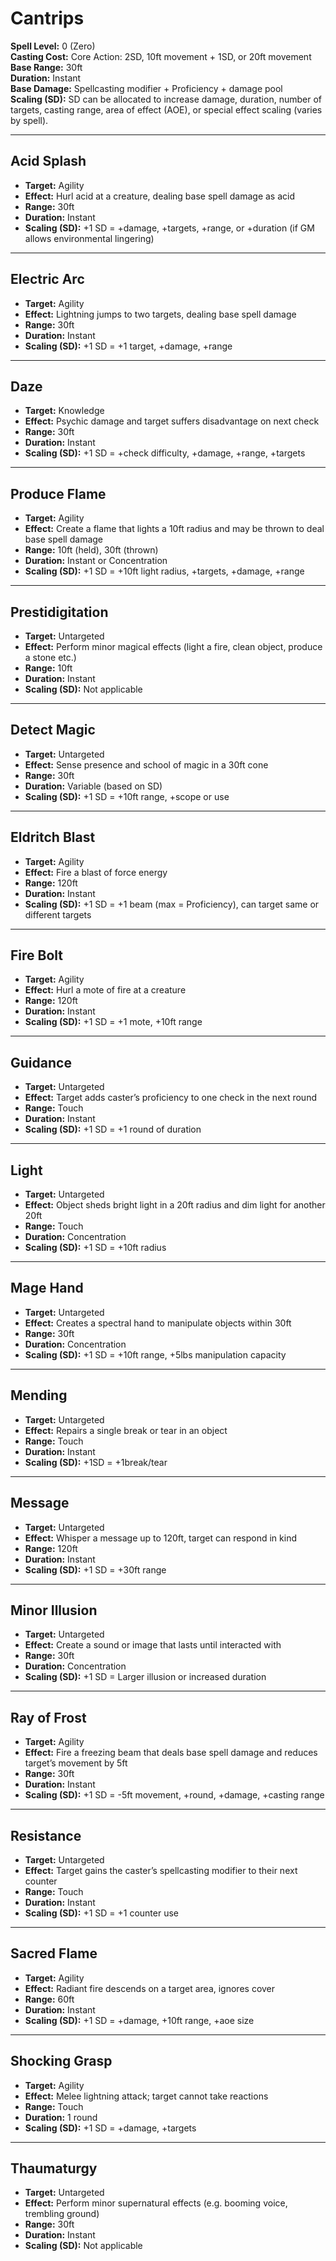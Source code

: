 # Cantrips

**Spell Level:** 0 (Zero)  
**Casting Cost:** Core Action: 2SD, 10ft movement + 1SD, or 20ft movement  
**Base Range:** 30ft  
**Duration:** Instant  
**Base Damage:** Spellcasting modifier + Proficiency + damage pool  
**Scaling (SD):** SD can be allocated to increase damage, duration, number of targets, casting range, area of effect (AOE), or special effect scaling (varies by spell).

---

## Acid Splash
- **Target:** Agility  
- **Effect:** Hurl acid at a creature, dealing base spell damage as acid  
- **Range:** 30ft  
- **Duration:** Instant  
- **Scaling (SD):** +1 SD = +damage, +targets, +range, or +duration (if GM allows environmental lingering)

---

## Electric Arc
- **Target:** Agility  
- **Effect:** Lightning jumps to two targets, dealing base spell damage  
- **Range:** 30ft  
- **Duration:** Instant  
- **Scaling (SD):** +1 SD = +1 target, +damage, +range

---

## Daze
- **Target:** Knowledge  
- **Effect:** Psychic damage and target suffers disadvantage on next check  
- **Range:** 30ft  
- **Duration:** Instant
- **Scaling (SD):** +1 SD = +check difficulty, +damage, +range, +targets

---

## Produce Flame
- **Target:** Agility  
- **Effect:** Create a flame that lights a 10ft radius and may be thrown to deal base spell damage  
- **Range:** 10ft (held), 30ft (thrown)  
- **Duration:** Instant or Concentration
- **Scaling (SD):** +1 SD = +10ft light radius, +targets, +damage, +range

---

## Prestidigitation
- **Target:** Untargeted  
- **Effect:** Perform minor magical effects (light a fire, clean object, produce a stone etc.)  
- **Range:** 10ft  
- **Duration:** Instant
- **Scaling (SD):** Not applicable

---

## Detect Magic
- **Target:** Untargeted  
- **Effect:** Sense presence and school of magic in a 30ft cone  
- **Range:** 30ft  
- **Duration:** Variable (based on SD)  
- **Scaling (SD):** +1 SD = +10ft range, +scope or use

---

## Eldritch Blast
- **Target:** Agility  
- **Effect:** Fire a blast of force energy  
- **Range:** 120ft  
- **Duration:** Instant  
- **Scaling (SD):** +1 SD = +1 beam (max = Proficiency), can target same or different targets

---

## Fire Bolt
- **Target:** Agility  
- **Effect:** Hurl a mote of fire at a creature  
- **Range:** 120ft  
- **Duration:** Instant  
- **Scaling (SD):** +1 SD = +1 mote, +10ft range

---

## Guidance
- **Target:** Untargeted  
- **Effect:** Target adds caster’s proficiency to one check in the next round  
- **Range:** Touch  
- **Duration:** Instant
- **Scaling (SD):** +1 SD = +1 round of duration

---

## Light
- **Target:** Untargeted  
- **Effect:** Object sheds bright light in a 20ft radius and dim light for another 20ft  
- **Range:** Touch  
- **Duration:** Concentration
- **Scaling (SD):** +1 SD = +10ft radius

---

## Mage Hand
- **Target:** Untargeted  
- **Effect:** Creates a spectral hand to manipulate objects within 30ft  
- **Range:** 30ft  
- **Duration:** Concentration
- **Scaling (SD):** +1 SD = +10ft range, +5lbs manipulation capacity

---

## Mending
- **Target:** Untargeted  
- **Effect:** Repairs a single break or tear in an object  
- **Range:** Touch  
- **Duration:** Instant  
- **Scaling (SD):** +1SD = +1break/tear

---

## Message
- **Target:** Untargeted  
- **Effect:** Whisper a message up to 120ft, target can respond in kind  
- **Range:** 120ft  
- **Duration:** Instant  
- **Scaling (SD):** +1 SD = +30ft range

---

## Minor Illusion
- **Target:** Untargeted  
- **Effect:** Create a sound or image that lasts until interacted with  
- **Range:** 30ft  
- **Duration:** Concentration
- **Scaling (SD):** +1 SD = Larger illusion or increased duration

---

## Ray of Frost
- **Target:** Agility  
- **Effect:** Fire a freezing beam that deals base spell damage and reduces target’s movement by 5ft  
- **Range:** 30ft  
- **Duration:** Instant  
- **Scaling (SD):** +1 SD = -5ft movement, +round, +damage, +casting range

---

## Resistance
- **Target:** Untargeted  
- **Effect:** Target gains the caster’s spellcasting modifier to their next counter  
- **Range:** Touch  
- **Duration:** Instant
- **Scaling (SD):** +1 SD = +1 counter use

---

## Sacred Flame
- **Target:** Agility  
- **Effect:** Radiant fire descends on a target area, ignores cover  
- **Range:** 60ft  
- **Duration:** Instant  
- **Scaling (SD):** +1 SD = +damage, +10ft range, +aoe size

---

## Shocking Grasp
- **Target:** Agility  
- **Effect:** Melee lightning attack; target cannot take reactions  
- **Range:** Touch  
- **Duration:** 1 round  
- **Scaling (SD):** +1 SD = +damage, +targets

---

## Thaumaturgy
- **Target:** Untargeted  
- **Effect:** Perform minor supernatural effects (e.g. booming voice, trembling ground)  
- **Range:** 30ft  
- **Duration:** Instant
- **Scaling (SD):** Not applicable
